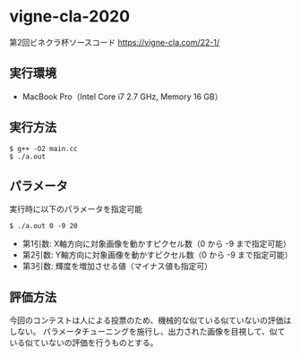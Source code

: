 # vigne-cla-2020
第2回ビネクラ杯ソースコード
https://vigne-cla.com/22-1/

## 実行環境
- MacBook Pro（Intel Core i7 2.7 GHz, Memory 16 GB）

## 実行方法
```
$ g++ -O2 main.cc
$ ./a.out
```

## パラメータ
実行時に以下のパラメータを指定可能
```
$ ./a.out 0 -9 20
```
- 第1引数: X軸方向に対象画像を動かすピクセル数（0 から -9 まで指定可能）
- 第2引数: Y軸方向に対象画像を動かすピクセル数（0 から -9 まで指定可能）
- 第3引数: 輝度を増加させる値（マイナス値も指定可）

## 評価方法
今回のコンテストは人による投票のため、機械的な似ている似ていないの評価はしない。
パラメータチューニングを施行し、出力された画像を目視して、似ている似ていないの評価を行うものとする。